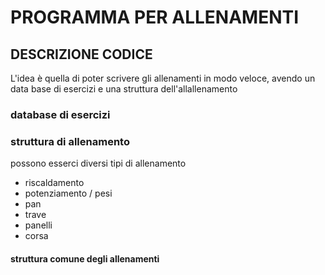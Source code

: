 # PROGRAMMA PER ALLENAMENTI

## DESCRIZIONE CODICE
L'idea è quella di poter scrivere gli allenamenti in modo veloce, avendo un data base di esercizi e una struttura dell'allallenamento

### database di esercizi

### struttura di allenamento
possono esserci diversi tipi di allenamento

- riscaldamento
- potenziamento / pesi
- pan
- trave
- panelli
- corsa

#### struttura comune degli allenamenti